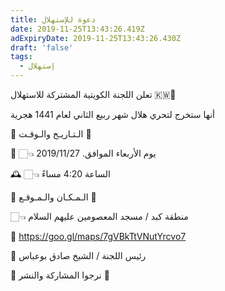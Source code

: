 ```yaml
---
title: دعوة للإستهلال
date: 2019-11-25T13:43:26.419Z
adExpiryDate: 2019-11-25T13:43:26.430Z
draft: 'false'
tags:
  - إستهلال
---
```

تعلن اللجنة الكويتية المشتركة للاستهلال 🇰🇼🔭

أنها ستخرج لتحري هلال شهر ربيع الثاني لعام 1441 هجرية





🔸 الـتـاريـخ والـوقـت 🔸



📅 👈🏻 يوم الأربعاء الموافق. 2019/11/27

🕰 👈🏻 الساعة 4:20 مساءً





🧭 الـمـكـان والـمـوقـع 🔸



👈🏻 منطقة كبد / مسجد المعصومين عليهم السلام

📍 https://goo.gl/maps/7gVBkTtVNutYrcvo7



📝 رئيس اللجنة / الشيخ صادق بوعباس



📩 نرجوا المشاركة والنشر 🔁
